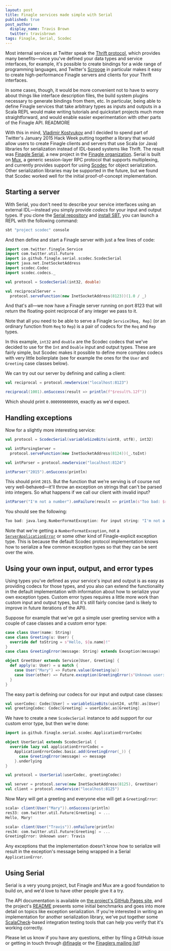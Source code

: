 ```yaml
---
layout: post
title: Finagle services made simple with Serial
published: true
post_author:
  display_name: Travis Brown
  twitter: travisbrown
tags: Finagle, Serial, Scodec
---
```


Most internal services at Twitter speak the [Thrift protocol][thrift], which
provides many benefits—once you've defined your data types and service
interfaces, for example, it's possible to create bindings for a wide range of
programming languages, and Twitter's [Scrooge][scrooge] in particular makes
it easy to create high-performance Finagle servers and clients for your Thrift
interfaces.

In some cases, though, it would be more convenient not to have to worry about
things like interface description files, the build system plugins necessary to
generate bindings from them, etc. In particular, being able to define Finagle
services that take arbitrary types as inputs and outputs in a Scala REPL would
make writing tutorials and quickstart projects much more straightforward, and
would enable easier experimentation with other parts of the Finagle API.
READMORE

With this in mind, [Vladimir Kostyukov](https://twitter.com/vkostyukov) and I
decided to spend part of Twitter's January 2015 Hack Week putting together a
library that would allow users to create Finagle clients and servers that use
Scala (or Java) libraries for serialization instead of IDL-based systems like
Thrift. The result was [Finagle Serial][serial], a new project in the [Finagle
organization][finagle-org]. Serial is built on [Mux][mux], a generic
session-layer RPC protocol that supports multiplexing, and currently provides
support for using [Scodec][scodec] for object serialization. Other
serialization libraries may be supported in the future, but we found that
Scodec worked well for the initial proof-of-concept implementation.

## Starting a server

With Serial, you don't need to describe your service interfaces using an
external IDL—instead you simply provide _codecs_ for your input and output
types. If you clone the [Serial repository][serial] and [install
SBT][sbt-install], you can launch a REPL with the following command:

``` bash
sbt "project scodec" console
```

And then define and start a Finagle server with just a few lines of code:

``` scala
import com.twitter.finagle.Service
import com.twitter.util.Future
import io.github.finagle.serial.scodec.ScodecSerial
import java.net.InetSocketAddress
import scodec.Codec
import scodec.codecs._

val protocol = ScodecSerial(int32, double)

val reciprocalServer =
  protocol.serveFunction(new InetSocketAddress(8123))(1.0 / _)
```

And that's all—we now have a Finagle server running on port 8123 that will
return the floating-point reciprocal of any integer we pass to it.

Note that all you need to be able to serve a Finagle `Service[Req, Rep]` (or an
ordinary function from `Req` to `Rep`) is a pair of codecs for the `Req` and
`Rep` types.

In this example, `int32` and `double` are the Scodec codecs that we've decided
to use for the `Int` and `Double` input and output types. These are fairly simple,
but Scodec makes it possible to define more complex codecs with very little
boilerplate (see for example the ones for the `User` and `Greeting` case classes
below).

We can try out our server by defining and calling a client:

``` scala
val reciprocal = protocol.newService("localhost:8123")

reciprocal(1001).onSuccess(result => println(f"$result%.12f"))
```

Which should print `0.000999000999`, exactly as we'd expect.

## Handling exceptions

Now for a slightly more interesting service:

``` scala
val protocol = ScodecSerial(variableSizeBits(uint8, utf8), int32)

val intParsingServer =
  protocol.serveFunction(new InetSocketAddress(8124))(_.toInt)

val intParser = protocol.newService("localhost:8124")

intParser("2015").onSuccess(println)
```

This should print `2015`. But the function that we're serving is of course not
very well-behaved—it'll throw an exception on strings that can't be
parsed into integers. So what happens if we call our client with invalid input?

``` scala
intParser("I'm not a number").onFailure(result => println(s"Too bad: $result"))
```

You should see the following:

``` scala
Too bad: java.lang.NumberFormatException: For input string: "I'm not a number"
```

Note that we're getting a `NumberFormatException`, not a
[`ServerApplicationError`][sae] or some other kind of Finagle-explicit exception
type. This is because the default Scodec protocol implementation knows how to
serialize a few common exception types so that they can be sent over the wire.

## Using your own input, output, and error types

Using types you've defined as your service's input and output is as easy as
providing codecs for those types, and you also can extend the functionality in
the default implementation with information about how to serialize your own
exception types. Custom error types requires a little more work than custom
input and output types, but it's still fairly concise (and is likely to improve
in future iterations of the API).

Suppose for example that we've got a simple user greeting service with a couple
of case classes and a custom error type:

``` scala
case class User(name: String)
case class Greeting(u: User) {
  override def toString = s"Hello, ${u.name}!"
}
case class GreetingError(message: String) extends Exception(message)

object GreetUser extends Service[User, Greeting] {
  def apply(u: User) = u match {
    case User("Mary") => Future.value(Greeting(u))
    case User(other) => Future.exception(GreetingError(s"Unknown user: $other"))
  }
}
```

The easy part is defining our codecs for our input and output case classes:

``` scala
val userCodec: Codec[User] = variableSizeBits(uint24, utf8).as[User]
val greetingCodec: Codec[Greeting] = userCodec.as[Greeting]
```

We have to create a new `ScodecSerial` instance to add support for our custom
error type, but then we're done:

``` scala
import io.github.finagle.serial.scodec.ApplicationErrorCodec

object UserSerial extends ScodecSerial {
  override lazy val applicationErrorCodec =
    ApplicationErrorCodec.basic.add(GreetingError(_)) {
      case GreetingError(message) => message
    }.underlying
}

val protocol = UserSerial(userCodec, greetingCodec)

val server = protocol.serve(new InetSocketAddress(8125), GreetUser)
val client = protocol.newService("localhost:8125")
```

Now Mary will get a greeting and everyone else will get a `GreetingError`:

``` scala
scala> client(User("Mary")).onSuccess(println)
res33: com.twitter.util.Future[Greeting] = ...
Hello, Mary!

scala> client(User("Travis")).onFailure(println)
res34: com.twitter.util.Future[Greeting] = ...
GreetingError: Unknown user: Travis
```

Any exceptions that the implementation doesn't know how to serialize will result
in the exception's message being wrapped in a Serial `ApplicationError`.

## Using Serial

Serial is a very young project, but Finagle and Mux are a good foundation to
build on, and we'd love to have other people give it a try.

The API documentation is available on [the project's GitHub Pages site][api],
and the project's [README][readme] presents some initial benchmarks and goes
into more detail on topics like exception serialization. If you're interested in
writing an implementation for another serialization library, we've put together
some [ScalaCheck][scalacheck]-based integration testing tools that can help you
verify that it's working correctly.

Please let us know if you have any questions, either by filing a GitHub issue or
getting in touch through [@finagle](https://twitter.com/finagle) or the
[Finaglers mailing list][ml]!

[thrift]: https://thrift.apache.org/
[scrooge]: https://twitter.github.io/scrooge/
[serial]: https://github.com/finagle/finagle-serial
[finagle-org]: https://github.com/finagle
[mux]: https://twitter.github.io/finagle/guide/Protocols.html#mux
[scodec]: https://github.com/scodec/scodec
[sbt-install]: http://www.scala-sbt.org/0.13/tutorial/Setup.html
[sae]: https://twitter.github.io/finagle/docs/index.html#com.twitter.finagle.mux.ServerApplicationError
[readme]: https://github.com/finagle/finagle-serial
[scalacheck]: https://www.scalacheck.org/
[api]: https://finagle.github.io/finagle-serial/docs/#package
[ml]: https://groups.google.com/forum/#!forum/finaglers
